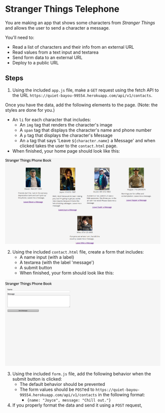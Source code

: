 # Stranger Things Telephone

You are making an app that shows some characters from _Stranger Things_ and allows the user to send a character a message.

You'll need to:
* Read a list of characters and their info from an external URL
* Read values from a text input and textarea
* Send form data to an external URL
* Deploy to a public URL

## Steps

1. Using the included `app.js` file, make a `GET` request using the fetch API to the URL `https://quiet-bayou-99554.herokuapp.com/api/v1/contacts`.

Once you have the data, add the following elements to the page. (Note: the styles are done for you.)
* An `li` for each character that includes:
  * An `img` tag that renders the character's image
  * A `span` tag that displays the character's name and phone number
  * A `p` tag that displays the character's Message
  * An `a` tag that says 'Leave `${character.name}` a Message' and when clicked takes the user to the `contact.html` page.
* When finished, your home page should look like this:

![Home Page](assets/home-page.png)

2. Using the included `contact.html` file, create a form that includes:
    * A name input (with a label)
    * A textarea (with the label 'message')
    * A submit button
    * When finished, your form should look like this:

![Contact Page](assets/contact-page.png)

3. Using the included `form.js` file, add the following behavior when the submit button is clicked:
    * The default behavior should be prevented
    * The form values should be `POST`ed to `https://quiet-bayou-99554.herokuapp.com/api/v1/contacts` in the following format:
        * `{name: "Joyce", message: "Chill out."}`
1. If you properly format the data and send it using a `POST` request, 
